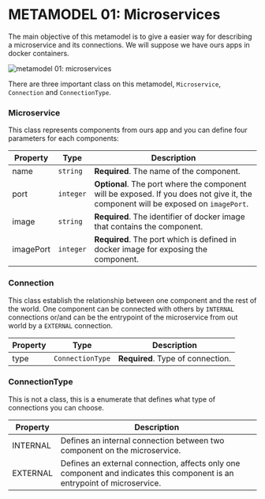 # METAMODEL 01: Microservices

The main objective of this metamodel is to give a easier way for describing a microservice
and its connections. We will suppose we have ours apps in docker containers.


![metamodel 01: microservices](./images/metamodel01-microservice-v1.png)

There are three important class on this metamodel, `Microservice`, `Connection` and `ConnectionType`.

### Microservice

This class represents components from ours app and you can define four parameters
for each components:

Property | Type | Description
------------ | ------------- | ----------
name | `string` | **Required**. The name of the component.
port | `integer` | **Optional**. The port where the component will be exposed. If you does not give it, the component will be exposed on `imagePort`.
image | `string` | **Required**. The identifier of docker image that contains the component.
imagePort | `integer` | **Required**. The port which is defined in docker image for exposing the component.

### Connection

This class establish the relationship between one component and the rest of the world. One component
can be connected with others by `INTERNAL` connections or/and can be the entrypoint
of the microservice from out world by a `EXTERNAL` connection.

Property | Type | Description
------------ | ------------- | ----------
type        | `ConnectionType` | **Required**. Type of connection.

### ConnectionType

This is not a class, this is a enumerate that defines what type of connections you can
choose.

Property | Description
------------ | ----------
INTERNAL     | Defines an internal connection between two component on the microservice.
EXTERNAL     | Defines an external connection, affects only one component and indicates this component is an entrypoint of microservice.

